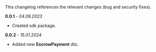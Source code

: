 This changelog references the relevant changes (bug and security fixes).

**0.0.1** - _04.09.2023_
* Created sdk package.

**0.0.2** - _15.01.2024_
* Added new **EscrowPayment** dto.
